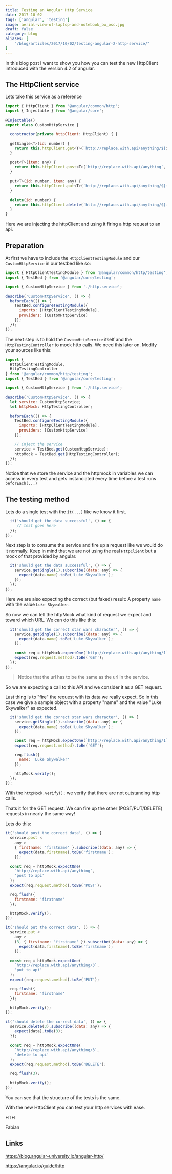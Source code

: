 ```yaml
---
title: Testing an Angular Http Service
date: 2017-10-02
tags: ['angular', 'testing']
image: aerial-view-of-laptop-and-notebook_bw_osc.jpg
draft: false
category: blog
aliases: [
    "/blog/articles/2017/10/02/testing-angular-2-http-service/"
]
---
```


In this blog post I want to show you how you can test the new HttpClient introduced with the version 4.2 of angular.

## The HttpClient service

Lets take this service as a reference

```javascript
import { HttpClient } from '@angular/common/http';
import { Injectable } from '@angular/core';

@Injectable()
export class CustomHttpService {

  constructor(private httpClient: HttpClient) { }

  getSingle<T>(id: number) {
    return this.httpClient.get<T>(`http://replace.with.api/anything/${id}`);
  }

  post<T>(item: any) {
    return this.httpClient.post<T>(`http://replace.with.api/anything`, item);
  }

  put<T>(id: number, item: any) {
    return this.httpClient.put<T>(`http://replace.with.api/anything/${id}`, item);
  }

  delete(id: number) {
    return this.httpClient.delete(`http://replace.with.api/anything/${id}`);
  }
}
```

Here we are injecting the httpClient and using it firing a http request to an api.

## Preparation

At first we have to include the `HttpClientTestingModule` and our `CustomHttpService` in our testbed like so:

```javascript
import { HttpClientTestingModule } from '@angular/common/http/testing';
import { TestBed } from '@angular/core/testing';

import { CustomHttpService } from './http.service';

describe('CustomHttpService', () => {
  beforeEach(() => {
    TestBed.configureTestingModule({
      imports: [HttpClientTestingModule],
      providers: [CustomHttpService]
    });
  });
});
```

The next step is to hold the `CustomHttpService` itself and the `HttpTestingController` to mock http calls. We need this later on. Modify your sources like this:

```javascript
import {
  HttpClientTestingModule,
  HttpTestingController
} from '@angular/common/http/testing';
import { TestBed } from '@angular/core/testing';

import { CustomHttpService } from './http.service';

describe('CustomHttpService', () => {
  let service: CustomHttpService;
  let httpMock: HttpTestingController;

  beforeEach(() => {
    TestBed.configureTestingModule({
      imports: [HttpClientTestingModule],
      providers: [CustomHttpService]
    });

    // inject the service
    service = TestBed.get(CustomHttpService);
    httpMock = TestBed.get(HttpTestingController);
  });
});
```

Notice that we store the service and the httpmock in variables we can access in every test and gets instanciated every time before a test runs `beforEach(...)`

## The testing method

Lets do a single test with the `it(...)` like we know it first.

```javascript
  it('should get the data successful', () => {
     // test goes here
  });
});
```

Next step is to consume the service and fire up a request like we would do it normally. Keep in mind that we are not using the real `HttpClient` but a mock of that provided by angular.

```javascript
  it('should get the data successful', () => {
    service.getSingle(1).subscribe((data: any) => {
      expect(data.name).toBe('Luke Skywalker');
    });
  });
});
```

Here we are also expecting the correct (but faked) result: A property `name` with the value `Luke Skywalker`.

So now we can tell the httpMock what kind of request we expect and toward which URL. We can do this like this:

```javascript
  it('should get the correct star wars character', () => {
    service.getSingle(1).subscribe((data: any) => {
      expect(data.name).toBe('Luke Skywalker');
    });

    const req = httpMock.expectOne(`http://replace.with.api/anything/1`, 'call to api');
    expect(req.request.method).toBe('GET');
  });
});
```

> Notice that the url has to be the same as the url in the service.

So we are expecting a call to this API and we consider it as a GET request.

Last thing is to "fire" the request with its data we really expect. So in this case we give a sample object with a property "name" and the value "Luke Skywalker" as expected.

```javascript
  it('should get the correct star wars character', () => {
    service.getSingle(1).subscribe((data: any) => {
      expect(data.name).toBe('Luke Skywalker');
    });

    const req = httpMock.expectOne(`http://replace.with.api/anything/1`, 'call to api');
    expect(req.request.method).toBe('GET');

    req.flush({
      name: 'Luke Skywalker'
    });

    httpMock.verify();
  });
});
```

With the `httpMock.verify();` we verify that there are not outstanding http calls.

Thats it for the GET request. We can fire up the other (POST/PUT/DELETE) requests in nearly the same way!

Lets do this:

```javascript
it('should post the correct data', () => {
  service.post <
    any >
    { firstname: 'firstname' }.subscribe((data: any) => {
      expect(data.firstname).toBe('firstname');
    });

  const req = httpMock.expectOne(
    `http://replace.with.api/anything`,
    'post to api'
  );
  expect(req.request.method).toBe('POST');

  req.flush({
    firstname: 'firstname'
  });

  httpMock.verify();
});

it('should put the correct data', () => {
  service.put <
    any >
    (3, { firstname: 'firstname' }).subscribe((data: any) => {
      expect(data.firstname).toBe('firstname');
    });

  const req = httpMock.expectOne(
    `http://replace.with.api/anything/3`,
    'put to api'
  );
  expect(req.request.method).toBe('PUT');

  req.flush({
    firstname: 'firstname'
  });

  httpMock.verify();
});

it('should delete the correct data', () => {
  service.delete(3).subscribe((data: any) => {
    expect(data).toBe(3);
  });

  const req = httpMock.expectOne(
    `http://replace.with.api/anything/3`,
    'delete to api'
  );
  expect(req.request.method).toBe('DELETE');

  req.flush(3);

  httpMock.verify();
});
```

You can see that the structure of the tests is the same.

With the new HttpClient you can test your http services with ease.

HTH

Fabian

## Links

https://blog.angular-university.io/angular-http/

https://angular.io/guide/http
